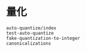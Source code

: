 # 量化

```{toctree}
auto-quantize/index
test-auto-quantize
fake-quantization-to-integer
canonicalizations
```